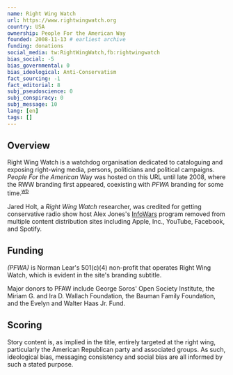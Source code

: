 ```yaml
---
name: Right Wing Watch
url: https://www.rightwingwatch.org
country: USA
ownership: People For the American Way 
founded: 2008-11-13 # earliest archive
funding: donations
social_media: tw:RightWingWatch,fb:rightwingwatch
bias_social: -5
bias_governmental: 0
bias_ideological: Anti-Conservatism
fact_sourcing: -1
fact_editorial: 8
subj_pseudoscience: 0
subj_conspiracy: 0
subj_message: 10
lang: [en]
tags: []
---
```


## Overview
Right Wing Watch is a watchdog organisation dedicated to cataloguing and exposing right-wing media, persons, politicians and political campaigns. _People For the American_ Way was hosted on this URL until late 2008, where the RWW branding first appeared, coexisting with _PFWA_ branding for some time.<sup>[wb](https://web.archive.org/web/20080913155256/http://www.rightwingwatch.org/)</sup>

Jared Holt, a _Right Wing Watch_ researcher, was credited for getting conservative radio show host Alex Jones's [InfoWars](/info-wars) program removed from multiple content distribution sites including Apple, Inc., YouTube, Facebook, and Spotify.

## Funding
_(PFWA)_ is Norman Lear's 501(c)(4) non-profit that operates Right Wing Watch, which is evident in the site's branding subtitle.

Major donors to PFAW include George Soros' Open Society Institute, the Miriam G. and Ira D. Wallach Foundation, the Bauman Family Foundation, and the Evelyn and Walter Haas Jr. Fund.

## Scoring
Story content is, as implied in the title, entirely targeted at the right wing, particularly the American Republican party and associated groups. As such, ideological bias, messaging consistency and social bias are all informed by such a stated purpose.